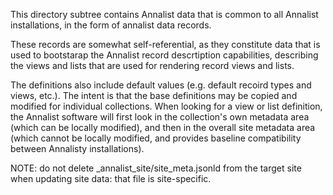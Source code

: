 This directory subtree contains Annalist data that is common to all Annalist installations, in the form of annalist data records.

These records are somewhat self-referential, as they constitute data that is used to bootstarap the Annalist record descrtiption capabilities, describing the views and lists that are used for rendering record views and lists.

The definitions also include default values (e.g. default recoird types and views, etc.).  The intent is that the base definitions may be copied and modified for individual collections.  When looking for a view or list definition, the Annalist software will first look in the collection's own metadata area (which can be locally modified), and then in the overall site metadata area (which cannot be locally modified, and provides baseline compatibility between Annalisty installations).

NOTE: do not delete _annalist_site/site_meta.jsonld from the target site when updating site data:  that file is site-specific.
